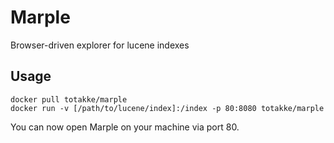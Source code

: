 # Marple

Browser-driven explorer for lucene indexes

## Usage

```
docker pull totakke/marple
docker run -v [/path/to/lucene/index]:/index -p 80:8080 totakke/marple
```

You can now open Marple on your machine via port 80.
